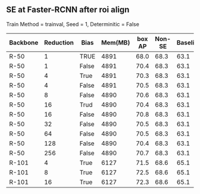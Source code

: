 ## SE at Faster-RCNN after roi align 
Train Method = trainval,  Seed = 1,   Determinitic = False 

| Backbone | Reduction | Bias  | Mem(MB) | box AP | Non-SE | Baseline |
|----------|-----------|-------|---------|--------|--------|----------|
| R-50     | 1         | TRUE  | 4891    | 68.0   | 68.3   | 63.1     |
| R-50     | 1         | False | 4891    | 70.4   | 68.3   | 63.1     |
| R-50     | 4         | True  | 4891    | 70.3   | 68.3   | 63.1     |
| R-50     | 4         | False | 4891    | 70.5   | 68.3   | 63.1     |
| R-50     | 8         | False | 4890    | 70.6   | 68.3   | 63.1     |
| R-50     | 16        | Trud  | 4890    | 70.4   | 68.3   | 63.1     |
| R-50     | 16        | False | 4890    | 70.8   | 68.3   | 63.1     |
| R-50     | 32        | False | 4890    | 70.5   | 68.3   | 63.1     |
| R-50     | 64        | False | 4890    | 70.5   | 68.3   | 63.1     |
| R-50     | 128       | False | 4890    | 70.4   | 68.3   | 63.1     |
| R-50     | 256       | False | 4890    | 70.7   | 68.3   | 63.1     |
| R-101    | 4         | True  | 6127    | 71.5   | 68.6   | 65.1     |
| R-101    | 8         | True  | 6127    | 72.5   | 68.6   | 65.1     |
| R-101    | 16        | True  | 6127    | 72.3   | 68.6   | 65.1     |
